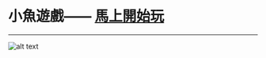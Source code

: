 # 小魚遊戲—— [馬上開始玩](https://ericshiu.github.io/fishGame/index.html)

-------------------


![alt text]()
